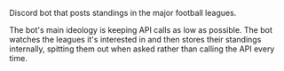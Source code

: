 Discord bot that posts standings in the major football leagues. 

The bot's main ideology is keeping API calls as low as possible. The bot watches the leagues it's interested in and then stores their standings internally, spitting them out when asked rather than calling the API every time.